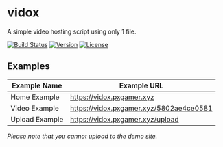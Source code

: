 # vidox

A simple video hosting script using only 1 file.

[![Build Status](https://travis-ci.org/pxgamer/vidox.svg?branch=master)](https://travis-ci.org/pxgamer/vidox)
[![Version](https://img.shields.io/packagist/v/pxgamer/vidox.svg)](https://packagist.org/p/pxgamer/vidox)
[![License](https://img.shields.io/packagist/l/pxgamer/vidox.svg)](https://opensource.org/licenses/mit-license)

## Examples

Example Name | Example URL
------------ | --------------
Home Example | https://vidox.pxgamer.xyz
Video Example | https://vidox.pxgamer.xyz/5802ae4ce0581
Upload Example | https://vidox.pxgamer.xyz/upload

*Please note that you cannot upload to the demo site.*
